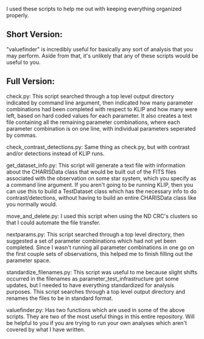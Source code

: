 I used these scripts to help me out with keeping 
everything organized properly.

Short Version:
-
"valuefinder" is incredibly useful for basically any sort
of analysis that you may perform. Aside from that, it's
unlikely that any of these scripts would be useful to you.

Full Version:
-

check.py: This script searched through a top level 
output directory indicated by command line argument, 
then indicated how many parameter combinations had
been completed with respect to KLIP and how many were
left, based on hard coded values for each parameter. 
It also creates a text file containing all the remaining
parameter combinations, where each parameter combination
is on one line, with individual parameters seperated by
commas.

check_contrast_detections.py: Same thing as check.py, but
with contrast and/or detections instead of KLIP runs. 

get_dataset_info.py: This script will generate a text file with
information about the CHARISData class that would be built out
of the FITS files associated with the observation on some star
system, which you specify as a command line argument. If you
aren't going to be running KLIP, then you can use this to build
a TestDataset class which has the necessary info to do
contrast/detections, without having to build an entire CHARISData
class like you normally would.

move_and_delete.py: I used this script when using
the ND CRC's clusters so that I could automate
the file transfer.

nextparams.py: This script searched through a top level
directory, then suggested a set of parameter 
combinations which had not yet been completed. Since
I wasn't running all parameter combinations in one go
on the first couple sets of observations, this helped
me to finish filling out the parameter space.

standardize_filenames.py: This script was useful to 
me because slight shifts occurred in the filenames 
as parameter_test_infrastructure got some updates, 
but I needed to have everything standardized for 
analysis purposes. This script searches through a top 
level output directory and renames the files to be in 
standard format.

valuefinder.py: Has two functions which are used in some of
the above scripts. They are two of the most useful things in
this entire repository. Will be helpful to you if you are 
trying to run your own analyses which aren't covered by what
I have written.
